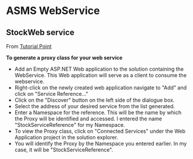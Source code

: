 # ASMS WebService

## StockWeb service
From [Tutorial Point](https://www.tutorialspoint.com/asp.net/asp.net_web_services.htm)

__To generate a proxy class for your web service__  
* Add an Empty ASP.NET Web application to the solution containing the WebService. This Web application will serve as a client to consume the webservice.
* Right-click on the newly created web application navigate to "Add" and click on "Service Reference..."  
* Click on the "Discover" button on the left side of the dialogue box.
* Select the address of your desired service from the list generated.  
* Enter a Namespace for the reference. This will be the name by which the Proxy will be identified and accessed. I entered the name "StockServiceReference" for my Namespace.
* To view the Proxy class, click on "Connected Services" under the Web Application project in the solution explorer.
* You will identify the Proxy by the Namespace you entered earlier. In my case, it will be "StockServiceReference".  

